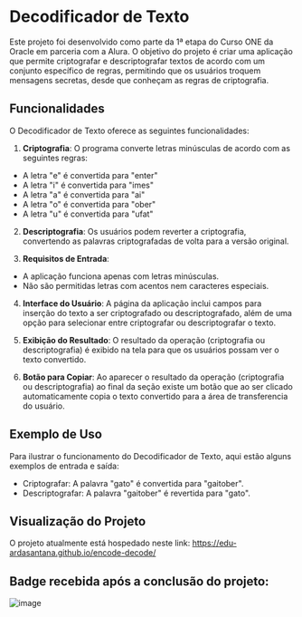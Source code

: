 # Decodificador de Texto

Este projeto foi desenvolvido como parte da 1ª etapa do Curso ONE da Oracle em parceria com a Alura. O objetivo do projeto é criar uma aplicação que permite criptografar e descriptografar textos de acordo com um conjunto específico de regras, permitindo que os usuários troquem mensagens secretas, desde que conheçam as regras de criptografia.

## Funcionalidades

O Decodificador de Texto oferece as seguintes funcionalidades:

1. **Criptografia**: O programa converte letras minúsculas de acordo com as seguintes regras:

- A letra "e" é convertida para "enter"
- A letra "i" é convertida para "imes"
- A letra "a" é convertida para "ai"
- A letra "o" é convertida para "ober"
- A letra "u" é convertida para "ufat"

2. **Descriptografia**: Os usuários podem reverter a criptografia, convertendo as palavras criptografadas de volta para a versão original.

3. **Requisitos de Entrada**:

- A aplicação funciona apenas com letras minúsculas.
- Não são permitidas letras com acentos nem caracteres especiais.
  
4. **Interface do Usuário**: A página da aplicação inclui campos para inserção do texto a ser criptografado ou descriptografado, além de uma opção para selecionar entre criptografar ou descriptografar o texto.

5. **Exibição do Resultado**: O resultado da operação (criptografia ou descriptografia) é exibido na tela para que os usuários possam ver o texto convertido.

6. **Botão para Copiar**: Ao aparecer o resultado da operação (criptografia ou descriptografia) ao final da seção existe um botão que ao ser clicado automaticamente copia o texto convertido para a área de transferencia do usuário.

## Exemplo de Uso

Para ilustrar o funcionamento do Decodificador de Texto, aqui estão alguns exemplos de entrada e saída:

- Criptografar: A palavra "gato" é convertida para "gaitober".
- Descriptografar: A palavra "gaitober" é revertida para "gato".

## Visualização do Projeto

O projeto atualmente está hospedado neste link: https://edu-ardasantana.github.io/encode-decode/

## Badge recebida após a conclusão do projeto:
![image](https://github.com/edu-ardasantana/encode-decode/assets/97988614/e73528fd-f1b0-454a-9d44-a18bb2fd6e38)

